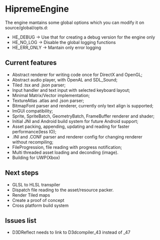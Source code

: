 # HipremeEngine

The engine mantains some global options which you can modify it on source/global/opts.d:
- HE_DEBUG    -> Use that for creating a debug version for the engine only
- HE_NO_LOG   -> Disable the global logging functions
- HE_ERR_ONLY -> Mantain only error logging




## Current features

- Abstract renderer for writing code once for DirectX and OpenGL;
- Abstract audio player, with OpenAL and SDL_Sound;
- Tiled .tsx and .json parser;
- Input handler and text input with selected keyboard layout;
- Minimal Matrix/Vector implementation;
- TextureAtlas .atlas and .json parser;
- BitmapFont parser and renderer, currently only text align is supported;
- ImGUI compatibility;
- Sprite, SpriteBatch, GeometryBatch, FrameBuffer renderer and shader;
- Initial JNI and Android build system for future Android support;
- Asset packing, appending, updating and reading for faster performance(less IO);
- .INI and .CONF parser and renderer config for changing renderer without recompiling;
- FileProgression, file reading with progress notification;
- Multi threaded asset loading and deconding (image).
- Building for UWP(Xbox)


## Next steps

- GLSL to HLSL transpiler
- Dispatch file reading to the asset/resource packer.
- Render Tiled maps
- Create a proof of concept
- Cross platform build system


## Issues list

- D3DReflect needs to link to D3dcompiler_43 instead of _47